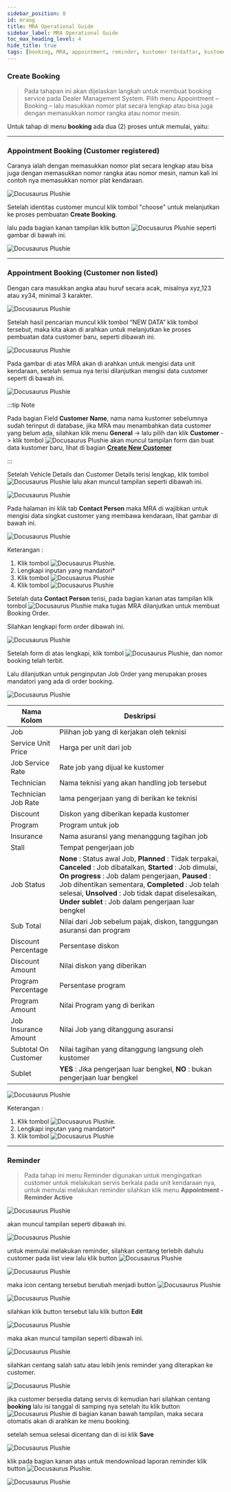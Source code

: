 ```yaml
---
sidebar_position: 8
id: mraog
title: MRA Operational Guide
sidebar_label: MRA Operational Guide
toc_max_heading_level: 4
hide_title: true
tags: [booking, MRA, appointment, reminder, kustomer terdaftar, kustomer tidak terdaftar]
---
```



### **Create Booking**

> Pada tahapan ini akan dijelaskan langkah untuk membuat booking service pada Dealer Management System.
Pilih menu Appointment – Booking – lalu masukkan nomor plat secara lengkap atau bisa juga dengan memasukkan nomor rangka atau nomor mesin.

Untuk tahap di menu **booking** ada dua (2) proses untuk memulai, yaitu:

---
 
### **Appointment Booking (Customer registered)**

Caranya ialah dengan memasukkan nomor plat secara lengkap atau bisa juga dengan memasukkan nomor rangka atau nomor mesin, namun kali ini contoh nya memasukkan nomor plat kendaraan.

![Docusaurus Plushie](/img/mra-og/create-booking/1.png)

Setelah identitas customer muncul klik tombol "choose" untuk melanjutkan ke proses pembuatan **Create Booking**.

lalu pada bagian kanan tampilan klik button ![Docusaurus Plushie](/img/mra-og/create-booking/booking.png) seperti gambar di bawah ini.

![Docusaurus Plushie](/img/mra-og/create-booking/1.1.png)

---

### **Appointment Booking (Customer non listed)**
Dengan cara masukkan angka atau huruf secara acak, misalnya xyz,123 atau xy34, minimal 3 karakter.

![Docusaurus Plushie](/img/mra-og/create-booking/2.png)

Setelah hasil pencarian muncul klik tombol “NEW DATA” klik tombol tersebut, maka kita akan di arahkan untuk melanjutkan ke proses pembuatan data customer baru, seperti dibawah ini.

![Docusaurus Plushie](/img/mra-og/create-booking/3.png)

Pada gambar di atas MRA akan di arahkan untuk mengisi data unit kendaraan, setelah semua nya terisi dilanjutkan mengisi data customer seperti di bawah ini.

![Docusaurus Plushie](/img/mra-og/create-booking/4.png)

:::tip Note

Pada bagian Field **Customer Name**, nama nama kustomer sebelumnya sudah terinput di database, jika MRA mau menambahkan data customer yang belum ada, silahkan klik menu **General** -> lalu pilih dan klik **Customer** -> klik tombol ![Docusaurus Plushie](/img/mra-og/create-booking/newrecord.png) akan muncul tampilan form dan buat data kustomer baru, lihat di bagian **[Create New Customer](https://dms-service.netlify.app/docs/general#customer)**

:::

Setelah Vehicle Details dan Customer Details terisi lengkap, klik tombol ![Docusaurus Plushie](/img/mra-og/create-booking/saveform.png) lalu akan muncul tampilan seperti dibawah ini.

![Docusaurus Plushie](/img/mra-og/create-booking/5.png)

Pada halaman ini klik tab **Contact Person** maka MRA di wajibkan untuk mengisi data singkat customer yang membawa kendaraan, lihat gambar di bawah ini.

![Docusaurus Plushie](/img/mra-og/create-booking/6.png)

Keterangan :
1. Klik tombol ![Docusaurus Plushie](/img/mra-og/create-booking/newcontact.png).
2. Lengkapi inputan yang mandatori*
3. Klik tombol ![Docusaurus Plushie](/img/mra-og/create-booking/save.png)
4. Klik tombol ![Docusaurus Plushie](/img/mra-og/create-booking/booking.png)

Setelah data **Contact Person** terisi, pada bagian kanan atas tampilan klik tombol ![Docusaurus Plushie](/img/mra-og/create-booking/booking.png) maka tugas MRA dilanjutkan untuk membuat Booking Order.

Silahkan lengkapi form order dibawah ini.

![Docusaurus Plushie](/img/mra-og/create-booking/7.png)

Setelah form di atas lengkapi, klik tombol ![Docusaurus Plushie](/img/mra-og/create-booking/saveform.png), dan nomor booking telah terbit.

Lalu dilanjutkan untuk penginputan Job Order yang merupakan proses mandatori yang ada di order booking.

![Docusaurus Plushie](/img/mra-og/create-booking/8.png)

| Nama Kolom | Deskripsi |
|--------|--------|
|Job | Pilihan job yang di kerjakan oleh teknisi|
|Service Unit Price	| Harga per unit dari job|
|Job Service Rate | Rate job yang dijual ke kustomer|
|Technician	| Nama teknisi yang akan handling job tersebut|
|Technician Job Rate | lama pengerjaan yang di berikan ke teknisi|
|Discount	| Diskon yang diberikan kepada kustomer|
|Program	| Program untuk job|
|Insurance	| Nama asuransi yang menanggung tagihan job|
|Stall	| Tempat pengerjaan job|
|Job Status | **None** : Status awal Job, **Planned** : Tidak terpakai, **Canceled** : Job dibatalkan, **Started** : Job dimulai, **On progress** : Job dalam pengerjaan, **Paused** : Job dihentikan sementara, **Completed** : Job telah selesai, **Unsolved** : Job tidak dapat diselesaikan, **Under sublet** : Job dalam pengerjaan luar bengkel|
|Sub Total | Nilai dari Job sebelum pajak, diskon, tanggungan asuransi dan program|
|Discount Percentage | Persentase diskon|
|Discount Amount | Nilai diskon yang diberikan|
|Program Percentage	| Persentase program|
|Program Amount	| Nilai Program yang di berikan|
|Job Insurance Amount | Nilai Job yang ditanggung asuransi|
|Subtotal On Customer | Nilai tagihan yang ditanggung langsung oleh kustomer|
|Sublet	| **YES** : Jika pengerjaan luar bengkel, **NO** : bukan pengerjaan luar bengkel|

![Docusaurus Plushie](/img/mra-og/create-booking/9.png)

Keterangan :
1. Klik tombol ![Docusaurus Plushie](/img/mra-og/create-booking/addjoborder.png).
2. Lengkapi inputan yang mandatori*
3. Klik tombol ![Docusaurus Plushie](/img/mra-og/create-booking/save.png)

---

### **Reminder**

> Pada tahap ini menu Reminder digunakan untuk mengingatkan customer untuk melakukan servis berkala pada unit kendaraan nya, untuk memulai melakukan reminder silahkan klik menu **Appointment - Reminder Active**

![Docusaurus Plushie](/img/mra-og/reminder/1.png)

akan muncul tampilan seperti dibawah ini.

![Docusaurus Plushie](/img/mra-og/reminder/2.png)

untuk memulai melakukan reminder, silahkan centang terlebih dahulu customer pada list view lalu klik button ![Docusaurus Plushie](/img/mra-og/reminder/blast.png)

![Docusaurus Plushie](/img/mra-og/reminder/3.png)

maka icon centang tersebut berubah menjadi button ![Docusaurus Plushie](/img/mra-og/reminder/tigatitik.png)

![Docusaurus Plushie](/img/mra-og/reminder/4.png)

silahkan klik button tersebut lalu klik button **Edit**

![Docusaurus Plushie](/img/mra-og/reminder/5.png)

maka akan muncul tampilan seperti dibawah ini.

![Docusaurus Plushie](/img/mra-og/reminder/6.png)

silahkan centang salah satu atau lebih jenis reminder yang diterapkan ke customer.

![Docusaurus Plushie](/img/mra-og/reminder/7.png)

jika customer bersedia datang servis di kemudian hari silahkan centang **booking** lalu isi tanggal di samping nya setelah itu klik button ![Docusaurus Plushie](/img/mra-og/reminder/booking.png) di bagian kanan bawah tampilan, maka secara otomatis akan di arahkan ke menu booking.

setelah semua selesai dicentang dan di isi klik **Save**

![Docusaurus Plushie](/img/mra-og/reminder/8.png)

klik pada bagian kanan atas untuk mendownload laporan reminder klik button ![Docusaurus Plushie](/img/mra-og/reminder/download.png).

![Docusaurus Plushie](/img/mra-og/reminder/9.png)